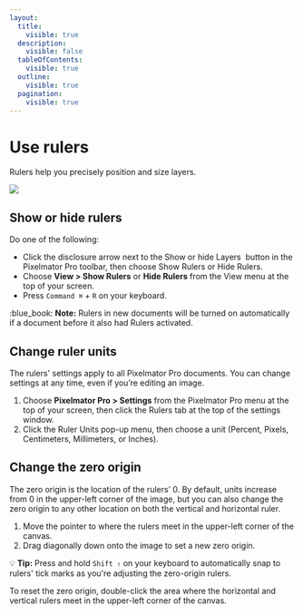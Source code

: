 ```yaml
---
layout:
  title:
    visible: true
  description:
    visible: false
  tableOfContents:
    visible: true
  outline:
    visible: true
  pagination:
    visible: true
---
```


# Use rulers

Rulers help you precisely position and size layers.

![](https://help.pixelmator.com/pixelmator-pro/3.5/assets/English/1651756421000.jpeg)

## Show or hide rulers

Do one of the following:

* Click the disclosure arrow next to the Show or hide Layers <img src="https://help.pixelmator.com/pixelmator-pro/3.5/assets/English/1605110032000.png" alt="" data-size="line"> button in the Pixelmator Pro toolbar, then choose Show Rulers or Hide Rulers.
* Choose **View > Show Rulers** or **Hide Rulers** from the View menu at the top of your screen.
* Press `Command ⌘` + `R` on your keyboard.&#x20;

:blue\_book: **Note:** Rulers in new documents will be turned on automatically if a document before it also had Rulers activated.

## Change ruler units

The rulers' settings apply to all Pixelmator Pro documents. You can change settings at any time, even if you’re editing an image.

1. Choose **Pixelmator Pro > Settings** from the Pixelmator Pro menu at the top of your screen, then click the Rulers tab at the top of the settings window.
2. Click the Ruler Units pop-up menu, then choose a unit (Percent, Pixels, Centimeters, Millimeters, or Inches).

## Change the zero origin

The zero origin is the location of the rulers’ 0. By default, units increase from 0 in the upper-left corner of the image, but you can also change the zero origin to any other location on both the vertical and horizontal ruler.

1. Move the pointer to where the rulers meet in the upper-left corner of the canvas.
2. Drag diagonally down onto the image to set a new zero origin.

:bulb: **Tip:** Press and hold `Shift ⇧` on your keyboard to automatically snap to rulers' tick marks as you're adjusting the zero-origin rulers.

To reset the zero origin, double-click the area where the horizontal and vertical rulers meet in the upper-left corner of the canvas.
